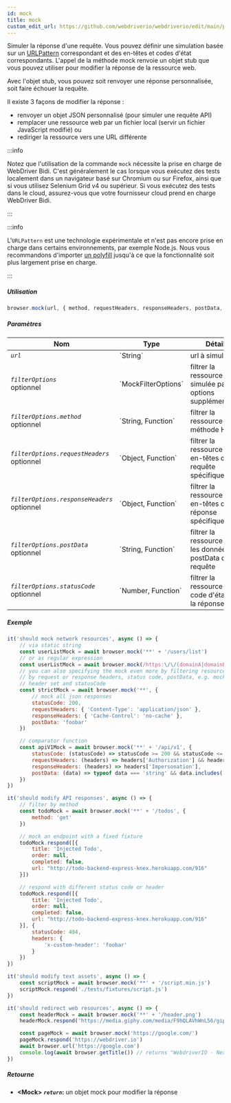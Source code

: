 ```yaml
---
id: mock
title: mock
custom_edit_url: https://github.com/webdriverio/webdriverio/edit/main/packages/webdriverio/src/commands/browser/mock.ts
---
```


Simuler la réponse d'une requête. Vous pouvez définir une simulation basée sur un 
[URLPattern](https://developer.mozilla.org/en-US/docs/Web/API/URLPattern)
correspondant et des en-têtes et codes d'état correspondants. L'appel de la méthode mock
renvoie un objet stub que vous pouvez utiliser pour modifier la réponse de la
ressource web.

Avec l'objet stub, vous pouvez soit renvoyer une réponse personnalisée, soit
faire échouer la requête.

Il existe 3 façons de modifier la réponse :
- renvoyer un objet JSON personnalisé (pour simuler une requête API)
- remplacer une ressource web par un fichier local (servir un fichier JavaScript modifié) ou
- rediriger la ressource vers une URL différente

:::info

Notez que l'utilisation de la commande `mock` nécessite la prise en charge de WebDriver Bidi. C'est
généralement le cas lorsque vous exécutez des tests localement dans un navigateur basé sur Chromium ou sur
Firefox, ainsi que si vous utilisez Selenium Grid v4 ou supérieur. Si vous exécutez des tests
dans le cloud, assurez-vous que votre fournisseur cloud prend en charge WebDriver Bidi.

:::

:::info

L'`URLPattern` est une technologie expérimentale et n'est pas encore prise en charge dans certains environnements, par exemple Node.js.
Nous vous recommandons d'importer [un polyfill](https://www.npmjs.com/package/urlpattern-polyfill)
jusqu'à ce que la fonctionnalité soit plus largement prise en charge.

:::

##### Utilisation

```js
browser.mock(url, { method, requestHeaders, responseHeaders, postData, statusCode })
```

##### Paramètres

<table>
  <thead>
    <tr>
      <th>Nom</th><th>Type</th><th>Détails</th>
    </tr>
  </thead>
  <tbody>
    <tr>
      <td><code><var>url</var></code></td>
      <td>`String`</td>
      <td>url à simuler</td>
    </tr>
    <tr>
      <td><code><var>filterOptions</var></code><br /><span className="label labelWarning">optionnel</span></td>
      <td>`MockFilterOptions`</td>
      <td>filtrer la ressource simulée par des options supplémentaires</td>
    </tr>
    <tr>
      <td><code><var>filterOptions.method</var></code><br /><span className="label labelWarning">optionnel</span></td>
      <td>`String, Function`</td>
      <td>filtrer la ressource par méthode HTTP</td>
    </tr>
    <tr>
      <td><code><var>filterOptions.requestHeaders</var></code><br /><span className="label labelWarning">optionnel</span></td>
      <td>`Object, Function`</td>
      <td>filtrer la ressource par en-têtes de requête spécifiques</td>
    </tr>
    <tr>
      <td><code><var>filterOptions.responseHeaders</var></code><br /><span className="label labelWarning">optionnel</span></td>
      <td>`Object, Function`</td>
      <td>filtrer la ressource par en-têtes de réponse spécifiques</td>
    </tr>
    <tr>
      <td><code><var>filterOptions.postData</var></code><br /><span className="label labelWarning">optionnel</span></td>
      <td>`String, Function`</td>
      <td>filtrer la ressource par les données postData de la requête</td>
    </tr>
    <tr>
      <td><code><var>filterOptions.statusCode</var></code><br /><span className="label labelWarning">optionnel</span></td>
      <td>`Number, Function`</td>
      <td>filtrer la ressource par code d'état de la réponse</td>
    </tr>
  </tbody>
</table>

##### Exemple

```js title="mock.js"
it('should mock network resources', async () => {
    // via static string
    const userListMock = await browser.mock('**' + '/users/list')
    // or as regular expression
    const userListMock = await browser.mock(/https:\/\/(domainA|domainB)\.com\/.+/)
    // you can also specifying the mock even more by filtering resources
    // by request or response headers, status code, postData, e.g. mock only responses with specific
    // header set and statusCode
    const strictMock = await browser.mock('**', {
        // mock all json responses
        statusCode: 200,
        requestHeaders: { 'Content-Type': 'application/json' },
        responseHeaders: { 'Cache-Control': 'no-cache' },
        postData: 'foobar'
    })

    // comparator function
    const apiV1Mock = await browser.mock('**' + '/api/v1', {
        statusCode: (statusCode) => statusCode >= 200 && statusCode <= 203,
        requestHeaders: (headers) => headers['Authorization'] && headers['Authorization'].startsWith('Bearer '),
        responseHeaders: (headers) => headers['Impersonation'],
        postData: (data) => typeof data === 'string' && data.includes('foo')
    })
})

it('should modify API responses', async () => {
    // filter by method
    const todoMock = await browser.mock('**' + '/todos', {
        method: 'get'
    })

    // mock an endpoint with a fixed fixture
    todoMock.respond([{
        title: 'Injected Todo',
        order: null,
        completed: false,
        url: "http://todo-backend-express-knex.herokuapp.com/916"
    }])

    // respond with different status code or header
    todoMock.respond([{
        title: 'Injected Todo',
        order: null,
        completed: false,
        url: "http://todo-backend-express-knex.herokuapp.com/916"
    }], {
        statusCode: 404,
        headers: {
            'x-custom-header': 'foobar'
        }
    })
})

it('should modify text assets', async () => {
    const scriptMock = await browser.mock('**' + '/script.min.js')
    scriptMock.respond('./tests/fixtures/script.js')
})

it('should redirect web resources', async () => {
    const headerMock = await browser.mock('**' + '/header.png')
    headerMock.respond('https://media.giphy.com/media/F9hQLAVhWnL56/giphy.gif')

    const pageMock = await browser.mock('https://google.com/')
    pageMock.respond('https://webdriver.io')
    await browser.url('https://google.com')
    console.log(await browser.getTitle()) // returns "WebdriverIO · Next-gen browser and mobile automation test framework for Node.js"
})
```

##### Retourne

- **&lt;Mock&gt;**
            **<code><var>return</var></code>:**                                                un objet mock pour modifier la réponse